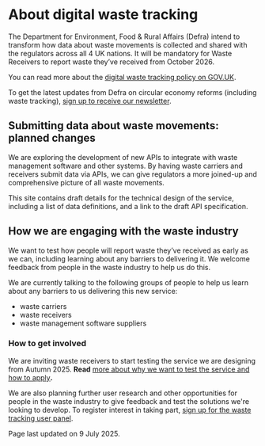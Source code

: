 # About digital waste tracking

The Department for Environment, Food & Rural Affairs (Defra) intend to transform how data about waste movements is collected and shared with the regulators across all 4 UK nations. It will be mandatory for Waste Receivers to report waste they’ve received from October 2026\.

You can read more about the [digital waste tracking policy on GOV.UK](https://www.gov.uk/government/publications/digital-waste-tracking-service/mandatory-digital-waste-tracking).

To get the latest updates from Defra on circular economy reforms (including waste tracking), [sign up to receive our newsletter](https://confirmsubscription.com/h/t/EBFF97EEADC3DECE).

## Submitting data about waste movements: planned changes

We are exploring the development of new APIs to integrate with waste management software and other systems. By having waste carriers and receivers submit data via APIs, we can give regulators a more joined-up and comprehensive picture of all waste movements.

This site contains draft details for the technical design of the service, including a list of data definitions, and a link to the draft API specification.

## How we are engaging with the waste industry

We want to test how people will report waste they’ve received as early as we can, including learning about any barriers to delivering it. We welcome feedback from people in the waste industry to help us do this.

We are currently talking to the following groups of people to help us learn about any barriers to us delivering this new service:

* waste carriers
* waste receivers
* waste management software suppliers

### How to get involved

We are inviting waste receivers to start testing the service we are designing from Autumn 2025\. **Read** [more about why we want to test the service and how to apply](private-beta-comms-sign-up.md)**.**

We are also planning further user research and other opportunities for people in the waste industry to give feedback and test the solutions we're looking to develop. To register interest in taking part, [sign up for the waste tracking user panel](https://defragroup.eu.qualtrics.com/jfe/form/SV_9QqfQNqEnI7ecDQ).

Page last updated on 9 July 2025\.
